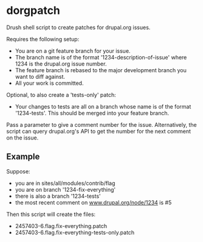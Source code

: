 # dorgpatch
Drush shell script to create patches for drupal.org issues.

Requires the following setup:

 - You are on a git feature branch for your issue.
 - The branch name is of the format '1234-description-of-issue' where 1234
   is the drupal.org issue number.
 - The feature branch is rebased to the major development branch you want to
   diff against.
 - All your work is committed.

Optional, to also create a 'tests-only' patch:
 - Your changes to tests are all on a branch whose name is of the format
   '1234-tests'. This should be merged into your feature branch.

Pass a parameter to give a comment number for the issue. Alternatively, the
script can query drupal.org's API to get the number for the next comment on
the issue.

## Example

Suppose:
  - you are in sites/all/modules/contrib/flag
  - you are on branch '1234-fix-everything'
  - there is also a branch '1234-tests'
  - the most recent comment on www.drupal.org/node/1234 is #5

Then this script will create the files:
  - 2457403-6.flag.fix-everything.patch
  - 2457403-6.flag.fix-everything-tests-only.patch
